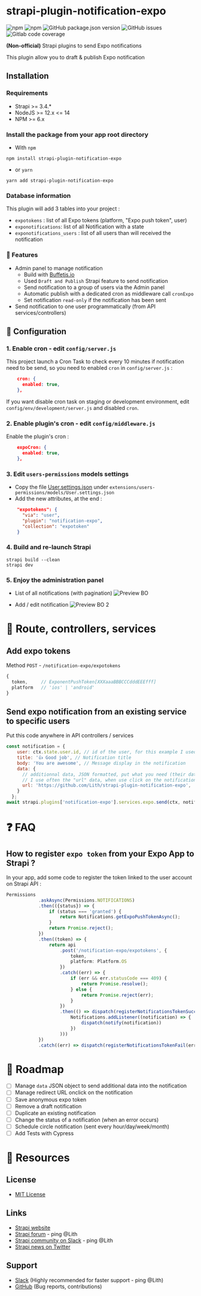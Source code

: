 # strapi-plugin-notification-expo

![npm](https://img.shields.io/npm/v/strapi-plugin-notification-expo?style=flat-square)
![npm](https://img.shields.io/npm/dm/strapi-plugin-notification-expo?style=flat-square)
![GitHub package.json version](https://img.shields.io/github/package-json/v/Lith/strapi-plugin-notification-expo?style=flat-square)
![GitHub issues](https://img.shields.io/github/issues/Lith/strapi-plugin-notification-expo?style=flat-square)
![Gitlab code coverage](https://img.shields.io/gitlab/coverage/Lith/strapi-plugin-notification-expo/master?style=flat-square)

**(Non-official)** Strapi plugins to send Expo notifications

This plugin allow you to draft & publish Expo notification

## Installation

### Requirements

* Strapi >= 3.4.*
* NodeJS >= 12.x <= 14
* NPM >= 6.x

### Install the package from your app root directory

- With `npm`
```shell
npm install strapi-plugin-notification-expo
```

- or `yarn`
```shell
yarn add strapi-plugin-notification-expo
```

### Database information

This plugin will add 3 tables into your project :
- `expotokens` : list of all Expo tokens (platform, "Expo push token", user)
- `exponotifications`: list of all Notification with a state
- `exponotifications_users` : list of all users than will received the notification


### 🚀 Features

- Admin panel to manage notification
    - Build with [Buffetjs.io](https://www.buffetjs.io/)
    - Used `Draft and Publish` Strapi feature to send notification
    - Send notification to a group of users via the Admin panel
    - Automatic publish with a dedicated cron as middleware call `cronExpo`
    - Set notification `read-only` if the notification has been sent
- Send notification to one user programmatically (from API services/controllers)


## 🤖 Configuration

### 1. Enable cron - edit `config/server.js`

This project launch a Cron Task to check every 10 minutes if notification need to be send, so you need to enabled `cron` in `config/server.js` :

```json
    cron: {
      enabled: true,
    },
```

If you want disable cron task on staging or development environment, edit `config/env/development/server.js` and disabled `cron`.

### 2. Enable plugin's cron - edit `config/middleware.js`

Enable the plugin's cron : 

```json
    expoCron: {
      enabled: true,
    },
```

### 3. Edit `users-permissions` models settings

- Copy the file [User.settings.json](https://raw.githubusercontent.com/strapi/strapi/master/packages/strapi-plugin-users-permissions/models/User.settings.json) under `extensions/users-permissions/models/User.settings.json`
- Add the new attributes, at the end :

```json
    "expotokens": {
      "via": "user",
      "plugin": "notification-expo",
      "collection": "expotoken"
    }
```

### 4. Build and re-launch Strapi

```shell
strapi build --clean
strapi dev
```

### 5. Enjoy the administration panel

- List of all notifications (with pagination)
![Preview BO](assets/preview_bo_strapi.png)
  

- Add / edit notification
![Preview BO 2](assets/preview_bo_strapi2.png)

# 👾 Route, controllers, services 

## Add expo tokens

Method `POST` - `/notification-expo/expotokens`
```js
{
  token,     // ExponentPushToken[XXXaaaBBBCCCdddEEEfff]
  platform   // 'ios' | 'android'
}
```

## Send expo notification from an existing service to specific users 

Put this code anywhere in API controllers / services
```javascript
const notification = {
    user: ctx.state.user.id, // id of the user, for this example I used id of the current connected user
    title: '👍 Good job', // Notification title
    body: 'You are awesome', // Message display in the notification
    data: { 
      // additionnal data, JSON formatted, put what you need (their data are managed after into your Expo application)
      // I use often the "url" data, when use click on the notification, this is open the good screen into the app
      url: 'https://github.com/Lith/strapi-plugin-notification-expo',
    }
  };
await strapi.plugins['notification-expo'].services.expo.send(ctx, notification);
```


        
# ❓ FAQ

## How to register `expo token` from your Expo App to Strapi ?

In your app, add some code to register the token linked to the user account on Strapi API :

```typescript
Permissions
            .askAsync(Permissions.NOTIFICATIONS)
            .then(({status}) => {
                if (status === 'granted') {
                    return Notifications.getExpoPushTokenAsync();
                }
                return Promise.reject();
            })
            .then((token) => {
                return api
                    .post('/notification-expo/expotokens', {
                        token,
                        platform: Platform.OS
                    })
                    .catch((err) => {
                        if (err && err.statusCode === 409) {
                            return Promise.resolve();
                        } else {
                            return Promise.reject(err);
                        }
                    })
                    .then(() => dispatch(registerNotificationsTokenSuccess(
                        Notifications.addListener((notification) => {
                            dispatch(notify(notification))
                        })
                    )))
            })
            .catch((err) => dispatch(registerNotificationsTokenFail(err)))
```

# 🚧 Roadmap

* [ ] Manage `data` JSON object to send additional data into the notification
* [ ] Manage redirect URL onclick on the notification
* [ ] Save anonymous expo token
* [ ] Remove a draft notification
* [ ] Duplicate an existing notification
* [ ] Change the status of a notification (when an error occurs)
* [ ] Schedule circle notification (sent every hour/day/week/month)
* [ ] Add Tests with Cypress

# 🌟 Resources

## License 

* [MIT License](LICENSE)

## Links

- [Strapi website](http://strapi.io/)
- [Strapi forum](https://forum.strapi.io/c/packages/10) - ping @Lith
- [Strapi community on Slack](http://slack.strapi.io) - ping @Lith 
- [Strapi news on Twitter](https://twitter.com/strapijs)

## Support

- [Slack](http://slack.strapi.io) (Highly recommended for faster support - ping @Lith)
- [GitHub](https://github.com/Lith/strapi-plugin-notification-expo) (Bug reports, contributions)
